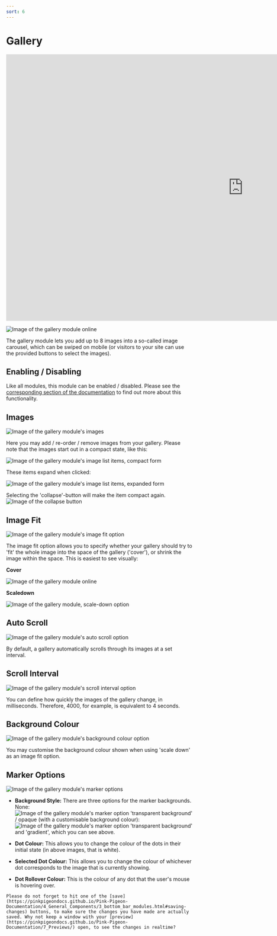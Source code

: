 ```yaml
---
sort: 6
---
```


# Gallery

<iframe class="vimeo_player" width="1280" height="720" src="https://player.vimeo.com/video/552993618?autoplay=1&loop=1&quality=1080p" frameborder="0" allow="autoplay; fullscreen; picture-in-picture" allowfullscreen></iframe>


![Image of the gallery module online](https://raw.githubusercontent.com/pinkpigeondocs/Pink-Pigeon-Documentation/master/docs/6_Modules/images/6_gallery_online.png)

The gallery module lets you add up to 8 images into a so-called image carousel, which can be swiped on mobile (or visitors to your site can use the provided buttons to select the images).

## Enabling / Disabling

Like all modules, this module can be enabled / disabled. Please see the [corresponding section of the documentation][endis] to find out more about this functionality.

[endis]: https://pinkpigeondocs.github.io/Pink-Pigeon-Documentation/4_General_Components/4_enabling_disabling_modules.html

## Images

![Image of the gallery module's images](https://raw.githubusercontent.com/pinkpigeondocs/Pink-Pigeon-Documentation/master/docs/6_Modules/images/6_gallery_images.png)

Here you may add / re-order / remove images from your gallery. Please note that the images start out in a compact state, like this:

![Image of the gallery module's image list items, compact form](https://raw.githubusercontent.com/pinkpigeondocs/Pink-Pigeon-Documentation/master/docs/6_Modules/images/6_gallery_compact.png)

These items expand when clicked:

![Image of the gallery module's image list items, expanded form](https://raw.githubusercontent.com/pinkpigeondocs/Pink-Pigeon-Documentation/master/docs/6_Modules/images/6_gallery_expanded.png)

Selecting the 'collapse'-button will make the item compact again. ![Image of the collapse button](https://raw.githubusercontent.com/pinkpigeondocs/Pink-Pigeon-Documentation/master/docs/common_elements_images/collapse_button.png)

## Image Fit

![Image of the gallery module's image fit option](https://raw.githubusercontent.com/pinkpigeondocs/Pink-Pigeon-Documentation/master/docs/6_Modules/images/6_gallery_image_fit.png)

The image fit option allows you to specify whether your gallery should try to 'fit' the whole image into the space of the gallery ('cover'), or shrink the image within the space. This is easiest to see visually:

**Cover**

![Image of the gallery module online](https://raw.githubusercontent.com/pinkpigeondocs/Pink-Pigeon-Documentation/master/docs/6_Modules/images/6_gallery_online.png)

**Scaledown**

![Image of the gallery module, scale-down option](https://raw.githubusercontent.com/pinkpigeondocs/Pink-Pigeon-Documentation/master/docs/6_Modules/images/6_gallery_scaledown.png)

## Auto Scroll

![Image of the gallery module's auto scroll option](https://raw.githubusercontent.com/pinkpigeondocs/Pink-Pigeon-Documentation/master/docs/6_Modules/images/6_gallery_autoscroll.png)

By default, a gallery automatically scrolls through its images at a set interval.

## Scroll Interval

![Image of the gallery module's scroll interval option](https://raw.githubusercontent.com/pinkpigeondocs/Pink-Pigeon-Documentation/master/docs/6_Modules/images/6_gallery_interval.png)

You can define how quickly the images of the gallery change, in milliseconds. Therefore, 4000, for example, is equivalent to 4 seconds.

## Background Colour

![Image of the gallery module's background colour option](https://raw.githubusercontent.com/pinkpigeondocs/Pink-Pigeon-Documentation/master/docs/6_Modules/images/6_gallery_background_colour.png)

You may customise the background colour shown when using 'scale down' as an image fit option.

## Marker Options

![Image of the gallery module's marker options](https://raw.githubusercontent.com/pinkpigeondocs/Pink-Pigeon-Documentation/master/docs/6_Modules/images/6_gallery_marker_options.png)

- **Background Style:** There are three options for the marker backgrounds. None: ![Image of the gallery module's marker option 'transparent background'](https://raw.githubusercontent.com/pinkpigeondocs/Pink-Pigeon-Documentation/master/docs/6_Modules/images/6_gallery_markers_transparent_background.png) / opaque (with a customisable background colour): ![Image of the gallery module's marker option 'transparent background'](https://raw.githubusercontent.com/pinkpigeondocs/Pink-Pigeon-Documentation/master/docs/6_Modules/images/6_gallery_markers_opaque_background.png) and 'gradient', which you can see above.

- **Dot Colour:** This allows you to change the colour of the dots in their initial state (in above images, that is white).

- **Selected Dot Colour:** This allows you to change the colour of whichever dot corresponds to the image that is currently showing.

- **Dot Rollover Colour:** This is the colour of any dot that the user's mouse is hovering over.



```tip
Please do not forget to hit one of the [save](https://pinkpigeondocs.github.io/Pink-Pigeon-Documentation/4_General_Components/3_bottom_bar_modules.html#saving-changes) buttons, to make sure the changes you have made are actually saved. Why not keep a window with your [preview](https://pinkpigeondocs.github.io/Pink-Pigeon-Documentation/7_Previews/) open, to see the changes in realtime?
```
